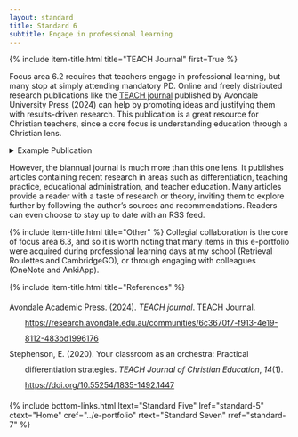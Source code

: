 ```yaml
---
layout: standard
title: Standard 6
subtitle: Engage in professional learning
---
```

{% include item-title.html title="TEACH Journal" first=True %}

Focus area 6.2 requires that teachers engage in professional learning, but many stop at simply attending mandatory PD. Online and freely distributed research publications like the [TEACH journal](https://research.avondale.edu.au/communities/6c3670f7-f913-4e19-8112-483bd1996176) published by Avondale University Press (2024) can help by promoting ideas and justifying them with results-driven research. This publication is a great resource for Christian teachers, since a core focus is understanding education through a Christian lens. 


<details><summary>Example Publication</summary>  
{% include frame-container.html src="/assets/pdf/TEACH_Vol_14_No_1_9_14_Stephenson.pdf" cap="One research article found through TEACH [(Stephenson, 2020)](https://doi.org/10.55254/1835-1492.1447)" %}
</details>

However, the biannual journal is much more than this one lens. It publishes articles containing recent research in areas such as differentiation, teaching practice, educational administration, and teacher education. Many articles provide a reader with a taste of research or theory, inviting them to explore further by following the author’s sources and recommendations. Readers can even choose to stay up to date with an RSS feed.


{% include item-title.html title="Other" %}
Collegial collaboration is the core of focus area 6.3, and so it is worth noting that many items in this e-portfolio were acquired during professional learning days at my school (Retrieval Roulettes and CambridgeGO), or through engaging with colleagues (OneNote and AnkiApp).  


{% include item-title.html title="References" %}  

<div class="csl-bib-body" style="line-height: 2; margin-left: 2em; text-indent:-2em;">
  <div class="csl-entry">Avondale Academic Press. (2024). <i>TEACH journal</i>. TEACH Journal. <a href="https://research.avondale.edu.au/communities/6c3670f7-f913-4e19-8112-483bd1996176">https://research.avondale.edu.au/communities/6c3670f7-f913-4e19-8112-483bd1996176</a></div>
  <span class="Z3988" title="url_ver=Z39.88-2004&amp;ctx_ver=Z39.88-2004&amp;rfr_id=info%3Asid%2Fzotero.org%3A2&amp;rft_val_fmt=info%3Aofi%2Ffmt%3Akev%3Amtx%3Adc&amp;rft.type=webpage&amp;rft.title=TEACH%20Journal&amp;rft.identifier=https%3A%2F%2Fresearch.avondale.edu.au%2Fcommunities%2F6c3670f7-f913-4e19-8112-483bd1996176&amp;rft.au=undefined&amp;rft.date=2024&amp;rft.language=en"></span>
  <div class="csl-entry">Stephenson, E. (2020). Your classroom as an orchestra: Practical differentiation strategies. <i>TEACH Journal of Christian Education</i>, <i>14</i>(1). <a href="https://doi.org/10.55254/1835-1492.1447">https://doi.org/10.55254/1835-1492.1447</a></div>
  <span class="Z3988" title="url_ver=Z39.88-2004&amp;ctx_ver=Z39.88-2004&amp;rfr_id=info%3Asid%2Fzotero.org%3A2&amp;rft_id=info%3Adoi%2F10.55254%2F1835-1492.1447&amp;rft_val_fmt=info%3Aofi%2Ffmt%3Akev%3Amtx%3Ajournal&amp;rft.genre=article&amp;rft.atitle=Your%20classroom%20as%20an%20orchestra%3A%20Practical%20differentiation%20strategies&amp;rft.jtitle=TEACH%20Journal%20of%20Christian%20Education&amp;rft.volume=14&amp;rft.issue=1&amp;rft.aufirst=Estee&amp;rft.aulast=Stephenson&amp;rft.au=Estee%20Stephenson&amp;rft.date=2020-07-01&amp;rft.issn=1835-1492"></span>
</div>

{% include bottom-links.html ltext="Standard Five" lref="standard-5"  ctext="Home" cref="../e-portfolio" rtext="Standard Seven" rref="standard-7" %}
